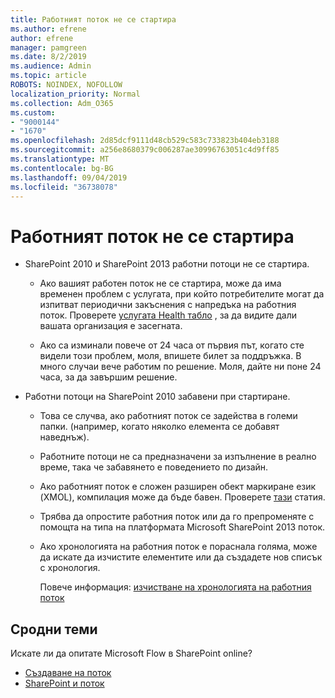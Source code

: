 ```yaml
---
title: Работният поток не се стартира
ms.author: efrene
author: efrene
manager: pamgreen
ms.date: 8/2/2019
ms.audience: Admin
ms.topic: article
ROBOTS: NOINDEX, NOFOLLOW
localization_priority: Normal
ms.collection: Adm_O365
ms.custom:
- "9000144"
- "1670"
ms.openlocfilehash: 2d85dcf9111d48cb529c583c733823b404eb3188
ms.sourcegitcommit: a256e8680379c006287ae30996763051c4d9ff85
ms.translationtype: MT
ms.contentlocale: bg-BG
ms.lasthandoff: 09/04/2019
ms.locfileid: "36738078"
---
```

# <a name="workflow-is-not-starting"></a>Работният поток не се стартира

- SharePoint 2010 и SharePoint 2013 работни потоци не се стартира.

    - Ако вашият работен поток не се стартира, може да има временен проблем с услугата, при който потребителите могат да изпитват периодични закъснения с напредъка на работния поток. Проверете [услугата Health табло](https:/admin.microsoft.com/AdminPortal/Home#/servicehealth) , за да видите дали вашата организация е засегната.

    - Ако са изминали повече от 24 часа от първия път, когато сте видели този проблем, моля, впишете билет за поддръжка. В много случаи вече работим по решение. Моля, дайте ни поне 24 часа, за да завършим решение.

- Работни потоци на SharePoint 2010 забавени при стартиране.

    - Това се случва, ако работният поток се задейства в големи папки. (например, когато няколко елемента се добавят наведнъж).

    - Работните потоци не са предназначени за изпълнение в реално време, така че забавянето е поведението по дизайн.

   -  Ако работният поток е сложен разширен обект маркиране език (XMOL), компилация може да бъде бавен. Проверете [тази](https://support.microsoft.com//kb/3043697) статия.

    - Трябва да опростите работния поток или да го препроменяте с помощта на типа на платформата Microsoft SharePoint 2013 поток.

    - Ако хронологията на работния поток е пораснала голяма, може да искате да изчистите елементите или да създадете нов списък с хронология.

        Повече информация: [изчистване на хронологията на работния поток](https://blogs.technet.microsoft.com/marj/2015/08/07/sharepoint-2010-workflows-best-practice-purge-workflow-history-list-items/)


## <a name="related-topics"></a>Сродни теми
Искате ли да опитате Microsoft Flow в SharePoint online?
- [Създаване на поток](https://support.office.com/article/Create-a-flow-for-a-list-or-library-in-SharePoint-Online-or-OneDrive-for-Business-a9c3e03b-0654-46af-a254-20252e580d01) 
- [SharePoint и поток](https://flow.microsoft.com/blog/sharepoint-and-flow/) 



